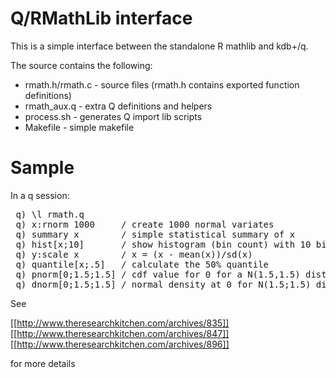 Q/RMathLib interface
====================

This is a simple interface between the standalone R mathlib and kdb+/q.

The source contains the following:

- rmath.h/rmath.c - source files (rmath.h contains exported function definitions)
- rmath_aux.q - extra Q definitions and helpers
- process.sh - generates Q import lib scripts
- Makefіle - simple makefile


Sample
=======

In a q session:

<pre>
 q) \l rmath.q
 q) x:rnorm 1000     / create 1000 normal variates
 q) summary x        / simple statistical summary of x
 q) hist[x;10]       / show histogram (bin count) with 10 bins
 q) y:scale x        / x = (x - mean(x))/sd(x)
 q) quantile[x;.5]   / calculate the 50% quantile
 q) pnorm[0;1.5;1.5] / cdf value for 0 for a N(1.5,1.5) distribution
 q) dnorm[0;1.5;1.5] / normal density at 0 for N(1.5;1.5) distribution
</pre>

See

[[http://www.theresearchkitchen.com/archives/835]]
[[http://www.theresearchkitchen.com/archives/847]]
[[http://www.theresearchkitchen.com/archives/896]]

for more details

